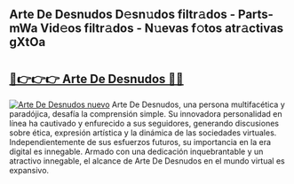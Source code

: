## Arte De Desnudos D𝚎sn𝚞dos filtr𝚊dos - Parts-mWa Vid𝚎os filtr𝚊dos - N𝚞evas f𝚘tos atr𝚊ctivas gXtOa

# <h2><a href="http://mbadplm.tromn.icu/?c=Arte+De+Desnudos">🔗👉👉👉 Arte De Desnudos 🔗🔗</a></h2>

[![Arte De Desnudos nuevo](https://i.imgur.com/pEAQMta.gif)](http://mbadplm.tromn.icu/?c=Arte+De+Desnudos)
Arte De Desnudos, una persona multifacética y paradójica, desafía la comprensión simple. Su innovadora personalidad en línea ha cautivado y enfurecido a sus seguidores, generando discusiones sobre ética, expresión artística y la dinámica de las sociedades virtuales. Independientemente de sus esfuerzos futuros, su importancia en la era digital es innegable. Armado con una dedicación inquebrantable y un atractivo innegable, el alcance de Arte De Desnudos en el mundo virtual es expansivo.
